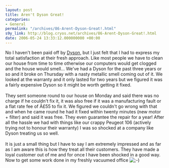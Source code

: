 ```yaml
---
layout: post
title: Aren't Dyson Great!
categories:
- General
permalink: "/archives/86-Arent-Dyson-Great!.html"
s9y_link: http://blog.cryos.net/archives/86-Arent-Dyson-Great!.html
date: 2006-05-24 13:33:12.000000000 +00:00
---
```

No I haven't been paid off by <a href="http://www.dyson.co.uk/">Dyson</a>, but I just felt that I had to express my total satisfaction at their fresh approach. Like most people we have to clean our house from time to time otherwise our computers would get clogged and the house would smell... We've had a Dyson for the past three years or so and it broke on Thursday with a nasty metallic smell coming out of it. We looked at the warranty and it only lasted for two years but we figured it was a fairly expensive Dyson so it might be worth getting it fixed.<br />
<br />
They sent someone round to our house on Monday and said there was no charge if he couldn't fix it, it was also free if it was a manufacturing fault or a flat rate fee of Â£55 to fix it. We figured we couldn't go wrong with that and when he came round he had it fixed within twenty minutes (new motor + filter) and said it was free. They even guarantee the repair for a year! After all the hassle we had with things like our crappy Peugeot 106 (actively trying not to honour their warranty) I was so shocked at a company like Dyson treating us so well.<br />
<br />
It is just a small thing but I have to say I am extremely impressed and as far as I am aware this is how they treat all their customers. They have made a loyal customer out of me and for once I have been shocked in a good way. Now to get some work done in my freshly vacuumed office <img src="http://blog.cryos.net/templates/default/img/emoticons/wink.png" alt=";-)" style="display: inline; vertical-align: bottom;" class="emoticon" />
